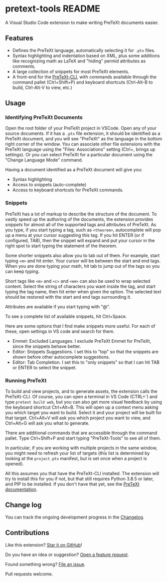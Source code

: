 # pretext-tools README

A Visual Studio Code extension to make writing PreTeXt documents easier.

## Features

- Defines the PreTeXt language, automatically selecting it for `.ptx` files.  
- Syntax highlighting and indentation based on XML, plus some additions like recognizing math as LaTeX and "hiding" permid attributes as comments.
- A large collection of snippets for most PreTeXt elements. 
- A front-end for the [PreTeXt-CLI](https://github.com/PreTeXtBook/pretext-cli), with commands available through the command pallet (Ctrl+Shift+P) and keyboard shortcuts (Ctrl-Alt-B to build, Ctrl-Alt-V to view, etc.)

## Usage

### Identifying PreTeXt Documents

Open the root folder of your PreTeXt project in VSCode.  Open any of your source documents.  If it has a `.ptx` file extension, it should be identified as a PreTeXt document, and you will see "PreTeXt" as the language in the bottom right corner of the window.  You can associate other file extensions with the PreTeXt language using the "Files: Associations" setting (Ctrl+, brings up settings).  Or you can select PreTeXt for a particular document using the "Change Language Mode" command.

Having a document identified as a PreTeXt document will give you:

- Syntax highlighting
- Access to snippets (auto-complete)
- Access to keyboard shortcuts for PreTeXt commands.

### Snippets

PreTeXt has a lot of markup to describe the structure of the document.  To vastly speed up the authoring of the documents, the extension provides _snippets_ for almost all of the supported tags and attributes of PreTeXt.  As you type, if you start typing a tag, such as `<theorem>`, autocomplete will pop up a menu at your cursor suggesting this tag.  If you hit ENTER (or if configured, TAB), then the snippet will expand and put your cursor in the right spot to start typing the statement of the theorem.

Some shorter snippets also allow you to tab out of them.  For example, start typing `<m>` and hit enter.  Your cursor will be between the start and end tags.  When you are done typing your math, hit tab to jump out of the tags so you can keep typing.

Short tags like `<m>` and `<c>` and `<em>` can also be used to wrap selected content.  Select the string of characters you want inside the tag, and start typing the tag name, then hit enter when given the option.  The selected text should be restored with the start and end tags surrounding it.

Attributes are available if you start typing with "@".

To see a complete list of available snippets, hit Ctrl+Space.

Here are some options that I find make snippets more useful.  For each of these, open settings in VS code and search for them.

- Emmet: Excluded Languages.  I exclude PreTeXt Emmet for PreTeXt, since the snippets behave better.
- Editor: Snippets Suggestions.  I set this to "top" so that the snippets are shown before other autocomplete suggestions.
- Editor: Tab Completion. I set this to "only snippets" so that I can hit TAB or ENTER to select the snippet.

### Running PreTeXt

To build and view projects, and to generate assets, the extension calls the PreTeXt-CLI.  Of course, you can open a terminal in VS Code (CTRL+\`) and type `pretext build web`, but you can also get more visual feedback by using the keyboard shortcut Ctrl+Alt+B.  This will open up a context menu asking you which target you want to build.  Select it and your project will be built for that target.  Ctrl+Alt+V will ask you which project you want to view, and Ctrl+Alt+G will ask you what to generate.

There are additional commands that are accessible through the command pallet.  Type Ctrl+Shift+P and start typing "PreTeXt-Tools" to see all of them.

In particular, if you are working with multiple projects in the same window, you might need to refresh your list of targets (this list is determined by looking at the `project.ptx` manifest, but is set once when a project is opened).

All this assumes you that have the PreTeXt-CLI installed.  The extension will try to install this for you if not, but that still requires Python 3.8.5 or later, and PIP to be installed.  If you don't have that yet, see the [PreTeXt documentation](https://pretextbook.org/doc/guide/html/quickstart-getting-pretext.html).

## Change log

You can track the ongoing development progress in the [Changelog](CHANGELOG.md).

## Contributions

Like this extension? [Star it on GitHub](https://github.com/oscarlevin/pretext-tools/stargazers)!

Do you have an idea or suggestion? [Open a feature request](https://github.com/oscarlevin/pretext-tools/issues).

Found something wrong? [File an issue](https://github.com/oscarlevin/pretext-tools//issues).

Pull requests welcome.
